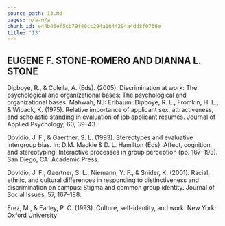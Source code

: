 ```yaml
---
source_path: 13.md
pages: n/a-n/a
chunk_id: e44b46ef5cb79f40cc294a1044204a4dd8f0766e
title: '13'
---
```

## EUGENE F. STONE-ROMERO AND DIANNA L. STONE

Dipboye, R., & Colella, A. (Eds). (2005). Discrimination at work: The psychological and organizational bases: The psychological and organizational bases. Mahwah, NJ: Erlbaum. Dipboye, R. L., Fromkin, H. L., & Wiback, K. (1975). Relative importance of applicant sex, attractiveness, and scholastic standing in evaluation of job applicant resumes. Journal of Applied Psychology, 60, 39–43.

Dovidio, J. F., & Gaertner, S. L. (1993). Stereotypes and evaluative intergroup bias. In: D.M. Mackie & D. L. Hamilton (Eds), Affect, cognition, and stereotyping: Interactive processes in group perception (pp. 167–193). San Diego, CA: Academic Press.

Dovidio, J. F., Gaertner, S. L., Niemann, Y. F., & Snider, K. (2001). Racial, ethnic, and cultural differences in responding to distinctiveness and discrimination on campus: Stigma and common group identity. Journal of Social Issues, 57, 167–188.

Erez, M., & Earley, P. C. (1993). Culture, self-identity, and work. New York: Oxford University
